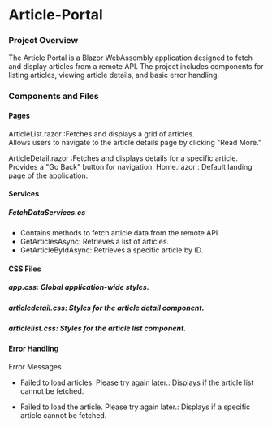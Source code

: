 # Article-Portal
### Project Overview
The Article Portal is a Blazor WebAssembly application designed to fetch and display articles from a remote API. The project includes components for listing articles, viewing article details, and basic error handling.
### Components and Files
#### Pages
ArticleList.razor :Fetches and displays a grid of articles.  
                    Allows users to navigate to the article details page by clicking "Read More."
                    
ArticleDetail.razor :Fetches and displays details for a specific article. 
                      Provides a "Go Back" button for navigation.
Home.razor : Default landing page of the application.

#### Services
##### FetchDataServices.cs
- Contains methods to fetch article data from the remote API.
- GetArticlesAsync: Retrieves a list of articles.
- GetArticleByIdAsync: Retrieves a specific article by ID.

#### CSS Files

##### app.css: Global application-wide styles.

##### articledetail.css: Styles for the article detail component.

##### articlelist.css: Styles for the article list component.

#### Error Handling

Error Messages
- Failed to load articles. Please try again later.: Displays if the article list cannot be fetched.

- Failed to load the article. Please try again later.: Displays if a specific article cannot be fetched.


